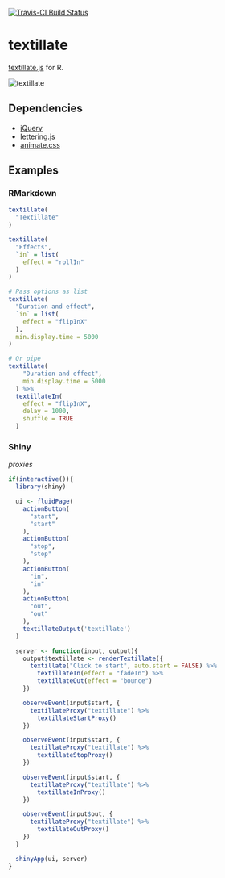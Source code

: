 [![Travis-CI Build Status](https://travis-ci.org/JohnCoene/textillate.svg?branch=master)](https://travis-ci.org/JohnCoene/textillate)

# textillate

[textillate.js](http://textillate.js.org/) for R.

![textillate](http://john-coene.com/img/textillate.gif)

## Dependencies

* [jQuery](http://jquery.com/download/)
* [lettering.js](https://github.com/davatron5000/Lettering.js)
* [animate.css](https://github.com/daneden/animate.css)

## Examples

### RMarkdown

``` r
textillate(
  "Textillate"
)

textillate(
  "Effects", 
  `in` = list(
    effect = "rollIn"
  )
)

# Pass options as list
textillate(
  "Duration and effect", 
  `in` = list(
    effect = "flipInX"
  ), 
  min.display.time = 5000
)

# Or pipe
textillate(
    "Duration and effect", 
    min.display.time = 5000
  ) %>%
  textillateIn(
    effect = "flipInX",
    delay = 1000,
    shuffle = TRUE
  )
```

### Shiny

*proxies*

```r
if(interactive()){
  library(shiny)

  ui <- fluidPage(
    actionButton(
      "start",
      "start"
    ),
    actionButton(
      "stop",
      "stop"
    ),
    actionButton(
      "in",
      "in"
    ),
    actionButton(
      "out",
      "out"
    ),
    textillateOutput('textillate')
  )

  server <- function(input, output){
    output$textillate <- renderTextillate({
      textillate("Click to start", auto.start = FALSE) %>%
        textillateIn(effect = "fadeIn") %>%
        textillateOut(effect = "bounce")
    })

    observeEvent(input$start, {
      textillateProxy("textillate") %>%
        textillateStartProxy()
    })

    observeEvent(input$start, {
      textillateProxy("textillate") %>%
        textillateStopProxy()
    })

    observeEvent(input$start, {
      textillateProxy("textillate") %>%
        textillateInProxy()
    })

    observeEvent(input$out, {
      textillateProxy("textillate") %>%
        textillateOutProxy()
    })
  }

  shinyApp(ui, server)
}
```
